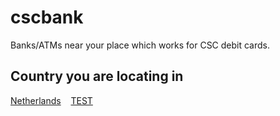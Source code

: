 # cscbank
Banks/ATMs near your place which works for CSC debit cards.
## Country you are locating in
[Netherlands](nl/nl_index.md)
&nbsp;&nbsp;
[TEST](test/test_index.md)
